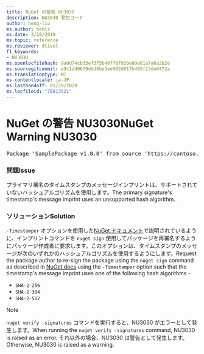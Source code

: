 ```yaml
---
title: NuGet の警告 NU3030
description: NU3030 警告コード
author: heng-liu
ms.author: henli
ms.date: 3/18/2019
ms.topic: reference
ms.reviewer: dtivel
f1_keywords:
- NU3030
ms.openlocfilehash: 9a0d74cb33ef375b40ff8f920e09e61a7a6a2b2e
ms.sourcegitcommit: e9c1dd0679ddd8ba3ee992d817b405f13da0472a
ms.translationtype: MT
ms.contentlocale: ja-JP
ms.lasthandoff: 01/29/2020
ms.locfileid: "76813521"
---
```

# <a name="nuget-warning-nu3030"></a><span data-ttu-id="9bd56-103">NuGet の警告 NU3030</span><span class="sxs-lookup"><span data-stu-id="9bd56-103">NuGet Warning NU3030</span></span>

<pre>Package 'SamplePackage v1.0.0' from source 'https://contoso.com/index.json': The primary signature's timestamp's message imprint uses an unsupported hash algorithm.</pre>

### <a name="issue"></a><span data-ttu-id="9bd56-104">問題</span><span class="sxs-lookup"><span data-stu-id="9bd56-104">Issue</span></span>

<span data-ttu-id="9bd56-105">プライマリ署名のタイムスタンプのメッセージインプリントは、サポートされていないハッシュアルゴリズムを使用します。</span><span class="sxs-lookup"><span data-stu-id="9bd56-105">The primary signature's timestamp's message imprint uses an unsupported hash algorithm.</span></span>  


### <a name="solution"></a><span data-ttu-id="9bd56-106">ソリューション</span><span class="sxs-lookup"><span data-stu-id="9bd56-106">Solution</span></span>

<span data-ttu-id="9bd56-107">`-Timestamper` オプションを使用した[NuGet ドキュメント](../../create-packages/sign-a-package.md)で説明されているように、インプリントコマンドを `nuget sign` 使用してパッケージを再署名するようにパッケージ作成者に要求します。このオプションは、タイムスタンプのメッセージが次のいずれかのハッシュアルゴリズムを使用するようにします。</span><span class="sxs-lookup"><span data-stu-id="9bd56-107">Request the package author to re-sign the package using the `nuget sign` command as described in [NuGet docs](../../create-packages/sign-a-package.md) using the `-Timestamper` option such that the timestamp's message imprint uses one of the following hash algorithms -</span></span>
* `SHA-2-256`
* `SHA-2-384`
* `SHA-2-512`


> [!Note]
> <span data-ttu-id="9bd56-108">`nuget verify -signatures` コマンドを実行すると、NU3030 がエラーとして発生します。</span><span class="sxs-lookup"><span data-stu-id="9bd56-108">When running the `nuget verify -signatures` command, NU3030 is raised as an error.</span></span> <span data-ttu-id="9bd56-109">それ以外の場合、NU3030 は警告として発生します。</span><span class="sxs-lookup"><span data-stu-id="9bd56-109">Otherwise, NU3030 is raised as a warning.</span></span>

